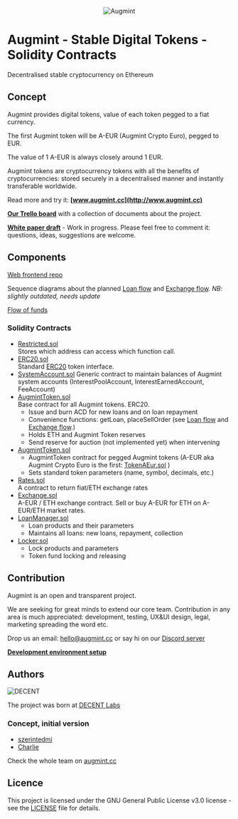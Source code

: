 <span style="display:block;text-align:center">![Augmint](http://www.augmint.cc/android-chrome-192x192.png)
</span>

# Augmint - Stable Digital Tokens - Solidity Contracts

Decentralised stable cryptocurrency on Ethereum

## Concept

Augmint provides digital tokens, value of each token pegged to a fiat currency.

The first Augmint token will be A-EUR (Augmint Crypto Euro), pegged to EUR.

The value of 1 A-EUR is always closely around 1 EUR.

Augmint tokens are cryptocurrency tokens with all the benefits of cryptocurrencies: stored securely in a decentralised manner and instantly transferable worldwide.

Read more and try it: **[www.augmint.cc](http://www.augmint.cc)**

**[Our Trello board](https://trello.com/b/RYGAt2so/augmint-documents)** with a collection of documents about the project.

**[White paper draft](http://bit.ly/augmint-wp)** - Work in progress. Please feel free to comment it: questions, ideas, suggestions are welcome.

## Components

[Web frontend repo](https://github.com/Augmint/augmint-web)

Sequence diagrams about the planned [Loan flow](docs/loanFlow.png) and [Exchange flow](docs/exchangeFlow.png). _NB: slightly outdated, needs update_

[Flow of funds](https://docs.google.com/drawings/d/13BP5sj-GZ41zdBC2WPIdfLpVJbYia_9Tdw5_g4M4Psg/edit?usp=sharing)

### Solidity Contracts

* [Restricted.sol](./contracts/generic/Owned.sol)  
   Stores which address can access which function call.
* [ERC20.sol](./contracts/generic/ERC20.sol)  
  Standard [ERC20](https://theethereum.wiki/w/index.php/ERC20_Token_Standard) token interface.
* [SystemAccount.sol](./contracts/generic/ERC20.sol)
  Generic contract to maintain balances of Augmint system accounts (InterestPoolAccount, InterestEarnedAccount, FeeAccount)
* [AugmintToken.sol](./contracts/generic/AugmintToken.sol)  
  Base contract for all Augmint tokens. ERC20.
    * Issue and burn ACD for new loans and on loan repayment
    * Convenience functions: getLoan, placeSellOrder (see [Loan flow](docs/loanFlow.png) and [Exchange flow](docs/exchangeFlow.png).)
    * Holds ETH and Augmint Token reserves
    * Send reserve for auction (not implemented yet) when intervening
* [AugmintToken.sol](./contracts/TokenAcd.sol)
    * AugmintToken contract for pegged Augmint tokens (A-EUR aka Augmint Crypto Euro is the first: [TokenAEur.sol](./contracts/TokenAEur.sol) )
    * Sets standard token parameters (name, symbol, decimals, etc.)
* [Rates.sol](./contracts/Rates.sol)  
  A contract to return fiat/ETH exchange rates
* [Exchange.sol](./contracts/Exchange.sol)  
  A-EUR / ETH exchange contract. Sell or buy A-EUR for ETH on A-EUR/ETH market rates.
* [LoanManager.sol](./contracts/LoanManager.sol)
    * Loan products and their parameters
    * Maintains all loans: new loans, repayment, collection
* [Locker.sol](./contracts/Lock.sol)
    * Lock products and parameters
    * Token fund locking and releasing

## Contribution

Augmint is an open and transparent project.

We are seeking for great minds to extend our core team. Contribution in any area is much appreciated: development, testing, UX&UI design, legal, marketing spreading the word etc.

Drop us an email: hello@augmint.cc
or say hi on our [Discord server](https://discord.gg/PwDmsnu)

**[Development environment setup](docs/developmentEnvironment.md)**

## Authors

![DECENT](http://www.decent.org/images/logo-voronoi_120x33.png)

The project was born at [DECENT Labs](http://www.decent.org)

### Concept, initial version

* [szerintedmi](https://github.com/szerintedmi)
* [Charlie](https://github.com/krosza)

Check the whole team on [augmint.cc](http://www.augmint.cc)

## Licence

This project is licensed under the GNU General Public License v3.0 license - see the [LICENSE](LICENSE) file for details.
